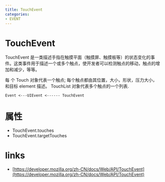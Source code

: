 ```yaml
---
title: TouchEvent
categories: 
- EVENT
---
```


# TouchEvent

TouchEvent 是一类描述手指在触摸平面（触摸屏、触摸板等）的状态变化的事件。这类事件用于描述一个或多个触点，使开发者可以检测触点的移动，触点的增加和减少，等等。

每 个 Touch 对象代表一个触点; 每个触点都由其位置，大小，形状，压力大小，和目标 element 描述。 TouchList 对象代表多个触点的一个列表.


```
Event <---UIEvent <------ TouchEvent
```

# 属性

- TouchEvent.touches 
- TouchEvent.targetTouches 

# links

- [https://developer.mozilla.org/zh-CN/docs/Web/API/TouchEvent](https://developer.mozilla.org/zh-CN/docs/Web/API/TouchEvent)